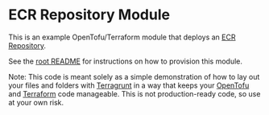 # ECR Repository Module

This is an example OpenTofu/Terraform module that deploys an [ECR Repository](https://aws.amazon.com/ecr/).

See the [root README](/README.md) for instructions on how to provision this module.

Note: This code is meant solely as a simple demonstration of how to lay out your files and folders with
[Terragrunt](https://github.com/gruntwork-io/terragrunt) in a way that keeps your [OpenTofu](https://opentofu.org/)
and [Terraform](https://www.terraform.io) code manageable. This is not production-ready code, so use at your own risk.
